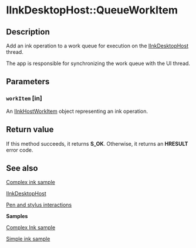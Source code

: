# IInkDesktopHost::QueueWorkItem

## Description

Add an ink operation to a work queue for execution on the [IInkDesktopHost](https://learn.microsoft.com/previous-versions/windows/desktop/api/inkpresenterdesktop/nn-inkpresenterdesktop-iinkdesktophost) thread.

The app is responsible for synchronizing the work queue with the UI thread.

## Parameters

### `workItem` [in]

An [IInkHostWorkItem](https://learn.microsoft.com/previous-versions/windows/desktop/api/inkpresenterdesktop/nn-inkpresenterdesktop-iinkhostworkitem) object representing an ink operation.

## Return value

If this method succeeds, it returns **S_OK**. Otherwise, it returns an **HRESULT** error code.

## See also

[Complex ink sample](https://github.com/Microsoft/Windows-universal-samples/tree/master/Samples/ComplexInk)

[IInkDesktopHost](https://learn.microsoft.com/previous-versions/windows/desktop/api/inkpresenterdesktop/nn-inkpresenterdesktop-iinkdesktophost)

[Pen and stylus interactions](https://learn.microsoft.com/windows/uwp/input-and-devices/pen-and-stylus-interactions)

**Samples**

[Complex Ink sample](https://github.com/microsoft/Windows-universal-samples/tree/master/Samples/ComplexInk)

[Simple ink sample](https://github.com/Microsoft/Windows-universal-samples/tree/master/Samples/SimpleInk)